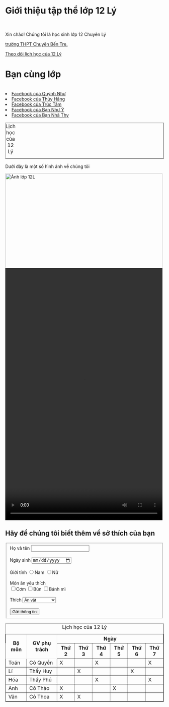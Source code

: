 
<!DOCTYPE html>
<html lang="en">
<head>
    <meta charset="UTF-8">
    <title>Giới thiệu tập thể lớp 12 Lý</title>
</head>
<body>
  <h1>Giới thiệu tập thể lớp 12 Lý</h1>
  <p>Xin chào! Chúng tôi là học sinh lớp 12 Chuyên Lý</p>
<p><a href="https://thptchuyenbentre.edu.vn/"> trường THPT Chuyên Bến Tre.</a></p>
   <table id="LHT"border="1">
   <caption>Lịch học của 12 Lý</caption>
   <a href="#LHT"> Theo dõi lịch học của 12 Lý</a> 
   <h1>Bạn cùng lớp</h1>
	 <li><a href="https://www.facebook.com/profile.php?id=100067447881107&mibextid=LQQJ4d">Facebook của Quỳnh Như</a></li>
	<li><a href="https://www.facebook.com/profile.php?id=100053544758418&mibextid=ZbWKwL">Facebook của Thúy Hằng</a></li>
	<li><a href="https://www.facebook.com/profile.php?id=100069861226408&mibextid=LQQJ4d">Facebook của Trúc Tâm</a></li>
	<li><a href="https://www.facebook.com/profile.php?id=100074297801155&mibextid=LQQJ4d">Facebook của Bạn Như Ý</a></li>
	<li><a href="https://www.facebook.com/nha.thy310?mibextid=LQQJ4d">Facebook của Bạn Nhã Thy</a></li>
 <table border="1">
 <caption>Lịch học của 12 Lý</caption>
 <tr style="border:1px solid">
    	<th rowspan="2">Bộ môn</th>
        <th rowspan="2">GV phụ trách</th>
        <th colspan="6">Ngày</th>
   </tr>
   <tr>
    	<th>Thứ 2</th>
        <th>Thứ 3</th>
        <th>Thứ 4</th>
        <th>Thứ 5</th>
        <th>Thứ 6</th>
        <th>Thứ 7</th>
   </tr>
   <tr>
    	<td>Toán</td>
        <td>Cô Quyền</td>
        <td>X</td>
        <td></td>
        <td>X</td>
        <td></td>
        <td></td>
        <td>X</td>
   </tr>
   <tr>
    	<td>Lí</td>
        <td>Thầy Huy</td>
        <td></td>
        <td>X</td>
        <td></td>
        <td></td>
        <td>X</td>
        <td></td>
   </tr>
   <tr>
    	<td>Hóa</td>
        <td>Thầy Phú</td>
        <td></td>
        <td></td>
        <td>X</td>
        <td></td>
        <td></td>
        <td>X</td>
   </tr>
   <tr>
    	<td>Anh</td>
        <td>Cô Thảo</td>
        <td>X</td>
        <td></td>
        <td></td>
        <td>X</td>
        <td></td>
        <td></td>
   </tr>
   <tr>
    	<td>Văn</td>
        <td>Cô Thoa</td>
        <td>X</td>
        <td>X</td>
        <td></td>
        <td></td>
        <td></td>
        <td></td>
   </tr>
<p>Dưới đây là một số hình ảnh về chúng tôi</p>
<img src="img/quynhnhu.png" width="500" height="300" alt="Ảnh lớp 12L">
<video width="500" height = "800" autoplay>
<source src="139056923044962529.mp4" type ="video/mp4">
<source src="139056923044962529.ogg" type = "video/ogg">
</video>
<h2>Hãy để chúng tôi biết thêm về sở thích của bạn</h2>
  <form>
    <fieldset>
	<label for="hoten">Họ và tên</label>
	<input id="hoten" type="text"><br/><br/>
	<label for="ngaysinh">Ngày sinh</label>
	<input id="ngaysinh" type="date"><br/><br/>
	<label for="Gioitinh">Giới tính</label>
	<input type="radio" name="gioitinh" value="Nam">Nam
	<input type="radio" name="gioitinh" value="Nu">Nữ<br/><br/>
	<label for="monan">Món ăn yêu thích</label><br/>
	<input type="checkbox" name="monan" value="Com">Cơm
	<input type="checkbox" name="monan" value="Bun">Bún
	<input type="checkbox" name="monan" value="Banhmi">Bánh mì<br/><br/> <label for="thich">Thích</label>
	<select id="thich" name="Thích">
	<option value="anvat">Ăn vặt</option>
	<option value="monlau">Món lẩu</option>
	<option value="monnuong">Món nướng</option>
	<option value="cacloainuoc">Các loại nước</option>
	</select><br/><br/>
	<input type="submit" value="Gửi thông tin">
   </fieldset>
</body>
</html>
